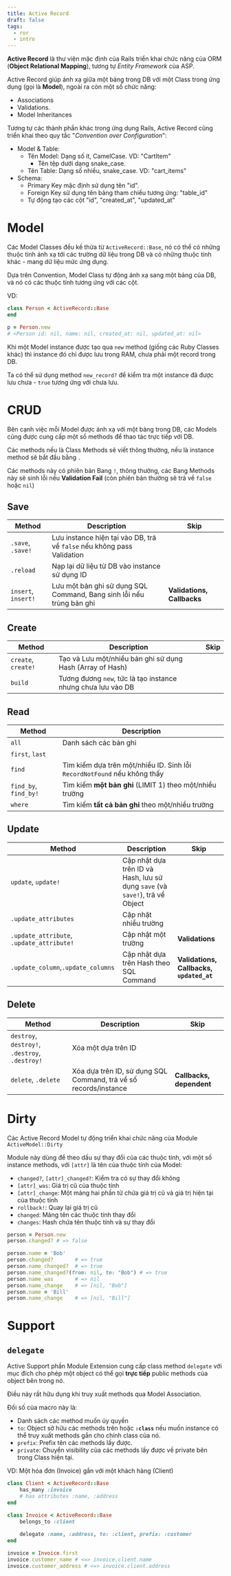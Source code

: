 ```yaml
---
title: Active Record
draft: false
tags:
  - ror
  - intro
---
```


**Active Record** là thư viện mặc định của Rails triển khai chức năng của ORM (**Object Relational Mapping**), tương tự _Entity Framework_ của ASP.

Active Record giúp ánh xạ giữa một bảng trong DB với một Class trong ứng dụng (gọi là **Model**), ngoài ra còn một số chức năng:
- Associations
- Validations.
- Model Inheritances

Tương tự các thành phần khác trong ứng dụng Rails, Active Record cũng triển khai theo quy tắc "_Convention over Configuration_":
- Model & Table:
    - Tên Model: Dạng số ít, CamelCase. VD: "CartItem"
        - Tên tệp dưới dạng snake_case.
    - Tên Table: Dạng số nhiều, snake_case. VD: "cart_items"
- Schema:
    - Primary Key mặc định sử dụng tên "id".
    - Foreign Key sử dụng tên bảng tham chiếu tương ứng: "table_id"
    - Tự động tạo các cột "id", "created_at", "updated_at"

# Model

Các Model Classes đều kế thừa từ `ActiveRecord::Base`, nó có thể có những thuộc tính ánh xạ tới các trường dữ liệu trong DB và có những thuộc tính khác - mang dữ liệu mức ứng dụng.

Dựa trên Convention, Model Class tự động ánh xạ sang một bảng của DB, và nó có các thuộc tính tương ứng với các cột.

VD:
```ruby
class Person < ActiveRecord::Base
end

p = Person.new
# <Person id: nil, name: nil, created_at: nil, updated_at: nil>
```

Khi một Model instance được tạo qua `new` method (giống các Ruby Classes khác) thì instance đó chỉ được lưu trong RAM, chưa phải một record trong DB. 

Ta có thể sử dụng method `new_record?` để kiểm tra một instance đã được lưu chưa - `true` tương ứng với chưa lưu.

# CRUD

Bên cạnh việc mỗi Model được ánh xạ với một bảng trong DB, các Models cũng được cung cấp một số methods để thao tác trực tiếp với DB.

Các methods nếu là Class Methods sẽ viết thông thường, nếu là instance method sẽ bắt đầu bằng `.`

Các methods này có phiên bản Bang `!`, thông thường, các Bang Methods này sẽ sinh lỗi nếu **Validation Fail** (còn phiên bản thường sẽ trả về `false` hoặc `nil`)

## Save

|Method|Description|Skip|
|--|--|--|
|`.save`, `.save!`|Lưu instance hiện tại vào DB, trả về `false` nếu không pass Validation||
|`.reload`|Nạp lại dữ liệu từ DB vào instance sử dụng ID||
|`insert`, `insert!`|Lưu một bản ghi sử dụng SQL Command, Bang sinh lỗi nếu trùng bản ghi|**Validations, Callbacks**|

## Create

|Method|Description|Skip|
|--|--|--|
|`create`, `create!`|Tạo và Lưu một/nhiều bản ghi sử dụng Hash (Array of Hash)||
|`build`|Tương đương `new`, tức là tạo instance nhưng chưa lưu vào DB|

## Read

|Method|Description|
|--|--|
|`all`|Danh sách các bản ghi|
|`first`, `last`||
|`find`|Tìm kiếm dựa trên một/nhiều ID. Sinh lỗi `RecordNotFound` nếu không thấy|
|`find_by`, `find_by!`|Tìm kiếm **một bản ghi** (LIMIT 1) theo một/nhiều trường|
|`where`|Tìm kiếm **tất cả bản ghi** theo một/nhiều trường|

## Update

|Method|Description|Skip|
|--|--|--|
|`update`, `update!`|Cập nhật dựa trên ID và Hash, lưu sử dụng `save` (và `save!`), trả về Object||
|`.update_attributes`|Cập nhật nhiều trường||
|`.update_attribute`, `.update_attribute!`|Cập nhật một trường|**Validations**|
|`.update_column`,`.update_columns`|Cập nhật dựa trên Hash theo SQL Command|**Validations, Callbacks, `updated_at`**|

## Delete

|Method|Description|Skip|
|--|--|--|
|`destroy`, `destroy!`, `.destroy`, `.destroy!`|Xóa một dựa trên ID||
|`delete`, `.delete`|Xóa dựa trên ID, sử dụng SQL Command, trả về số records/instance|**Callbacks, dependent**|

# Dirty

Các Active Record Model tự động triển khai chức năng của Module `ActiveModel::Dirty`

Module này dùng để theo dấu sự thay đổi của các thuộc tính, với một số instance methods, với `[attr]` là tên của thuộc tính của Model:
- `changed?`, `[attr]_changed?`: Kiểm tra có sự thay đổi không
- `[attr]_was`: Giá trị cũ của thuộc tính
- `[attr]_change`: Một mảng hai phần tử chứa giá trị cũ và giá trị hiện tại của thuộc tính
- `rollback!`: Quay lại giá trị cũ
- `changed`: Mảng tên các thuộc tính thay đổi
- `changes`: Hash chứa tên thuộc tính và sự thay đổi

```ruby
person = Person.new
person.changed? # => false

person.name = 'Bob'
person.changed?       # => true
person.name_changed?  # => true
person.name_changed?(from: nil, to: "Bob") # => true
person.name_was       # => nil
person.name_change    # => [nil, "Bob"]
person.name = 'Bill'
person.name_change    # => [nil, "Bill"]
```

# Support

## `delegate`

Active Support phần Module Extension cung cấp class method `delegate` với mục đích cho phép một object có thể gọi **trực tiếp** public methods của object bên trong nó.

Điều này rất hữu dụng khi truy xuất methods qua Model Association.

Đối số của macro này là:
- Danh sách các method muốn ủy quyền
- `to`: Object sở hữu các methods trên hoặc **`:class`** nếu muốn instance có thể truy xuất methods gắn cho chính class của nó. 
- `prefix`: Prefix tên các methods lấy được.
- `private`: Chuyển visibility của các methods lấy được về private bên trong Class hiện tại.

VD: Một hóa đơn (Invoice) gắn với một khách hàng (Client)

```ruby
class Client < ActiveRecord::Base
    has_many :invoice
    # has attributes :name, :address
end

class Invoice < ActiveRecord::Base
    belongs_to :client
    
    delegate :name, :address, to: :client, prefix: :customer
end

invoice = Invoice.first
invoice.customer_name # <=> invoice.client.name
invoice.customer_address # <=> invoice.client.address
```